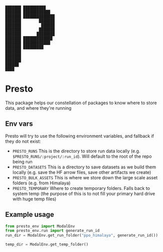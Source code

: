     ███████ ██████████
    ███████ ████████████
    ███████ ██████████████
    ███████        ███████
    ███████         ██████
    ███████        ███████
    ███████       ████████
    ███████ █████████████
    ███████ ████████████
    ███████ █████████
    ███████
    ███████
    ███████
    ██████
    ████

# Presto

This package helps our constellation of packages to know where to store data, and where they're running

## Env vars

Presto will try to use the following environment variables, and fallback if they do not exist:

- `PRESTO_RUNS` This is the directory to store run data locally (e.g. `$PRESTO_RUNS/:project/:run_id`). Will default to the root of the repo being run
- `PRESTO_DATASETS` This is a directory to save datasets as we build them locally (e.g. save the HF arrow files, save other artifacts we create)
- `PRESTO_BULK_ASSETS` This is where we store down the large scale asset folders (e.g. from Himalaya)
- `PRESTO_TEMPORARY` Where to create temporary folders. Falls back to system temp (the purpose of this is to not fill your primary hard drive with huge temp files)

## Example usage

```python
from presto_env import ModalEnv
from presto_env.run import generate_run_id
run_dir = ModalEnv.get_run_folder("ppo_himalaya", generate_run_id())

temp_dir = ModalEnv.get_temp_folder()

```
